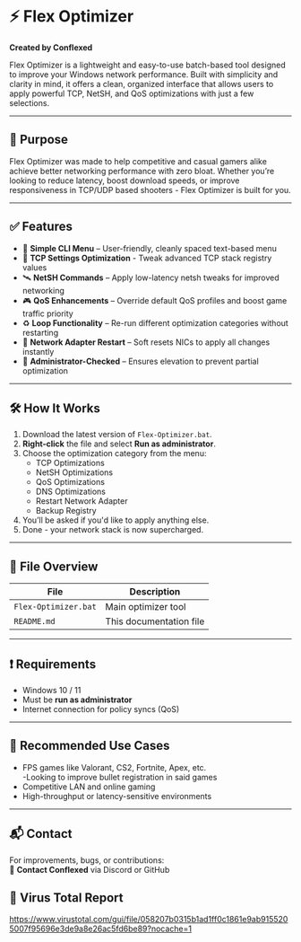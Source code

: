 # ⚡ Flex Optimizer

**Created by Conflexed**

Flex Optimizer is a lightweight and easy-to-use batch-based tool designed to improve your Windows network performance. Built with simplicity and clarity in mind, it offers a clean, organized interface that allows users to apply powerful TCP, NetSH, and QoS optimizations with just a few selections.

---

## 🎯 Purpose

Flex Optimizer was made to help competitive and casual gamers alike achieve better networking performance with zero bloat. Whether you’re looking to reduce latency, boost download speeds, or improve responsiveness in TCP/UDP based shooters - Flex Optimizer is built for you.

---

## ✅ Features

- 🧠 **Simple CLI Menu** – User-friendly, cleanly spaced text-based menu  
- 🔧 **TCP Settings Optimization** - Tweak advanced TCP stack registry values  
- 🛰️ **NetSH Commands** – Apply low-latency netsh tweaks for improved networking  
- 🎮 **QoS Enhancements** – Override default QoS profiles and boost game traffic priority  
- ♻️ **Loop Functionality** – Re-run different optimization categories without restarting  
- 🔄 **Network Adapter Restart** – Soft resets NICs to apply all changes instantly  
- 🔐 **Administrator-Checked** – Ensures elevation to prevent partial optimization  

---

## 🛠️ How It Works

1. Download the latest version of `Flex-Optimizer.bat`.
2. **Right-click** the file and select **Run as administrator**.
3. Choose the optimization category from the menu:
   - TCP Optimizations
   - NetSH Optimizations
   - QoS Optimizations
   - DNS Optimizations
   - Restart Network Adapter
   - Backup Registry
4. You’ll be asked if you'd like to apply anything else.
5. Done - your network stack is now supercharged.

---

## 📂 File Overview

| File                | Description                |
|---------------------|----------------------------|
| `Flex-Optimizer.bat` | Main optimizer tool         |
| `README.md`         | This documentation file     |

---

## ❗ Requirements

- Windows 10 / 11  
- Must be **run as administrator**  
- Internet connection for policy syncs (QoS)  

---

## 🧠 Recommended Use Cases

- FPS games like Valorant, CS2, Fortnite, Apex, etc.  
-Looking to improve bullet registration in said games
- Competitive LAN and online gaming  
- High-throughput or latency-sensitive environments  

---

## 📬 Contact

For improvements, bugs, or contributions:  
📧 **Contact Conflexed** via Discord or GitHub

## 🐛 Virus Total Report

https://www.virustotal.com/gui/file/058207b0315b1ad1ff0c1861e9ab9155205007f95696e3de9a8e26ac5fd6be89?nocache=1
